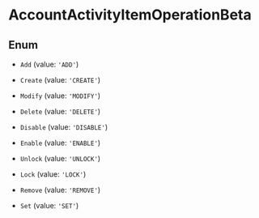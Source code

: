 # AccountActivityItemOperationBeta

## Enum


* `Add` (value: `'ADD'`)

* `Create` (value: `'CREATE'`)

* `Modify` (value: `'MODIFY'`)

* `Delete` (value: `'DELETE'`)

* `Disable` (value: `'DISABLE'`)

* `Enable` (value: `'ENABLE'`)

* `Unlock` (value: `'UNLOCK'`)

* `Lock` (value: `'LOCK'`)

* `Remove` (value: `'REMOVE'`)

* `Set` (value: `'SET'`)

